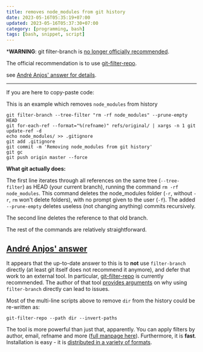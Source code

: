 ```yaml
---
title: removes node_modules from git history
date: 2023-05-16T05:35:19+07:00
updated: 2023-05-16T05:37:30+07:00
category: [programming, bash]
tags: [bash, snippet, script]
---
```


***WARNING**: git filter-branch is [no longer officially recommended](https://git-scm.com/docs/git-filter-branch#_warning). 

The official recommendation is to use [git-filter-repo](https://github.com/newren/git-filter-repo/).

see [André Anjos' answer for details](#andré-anjos-answer).

* * * * *

If you are here to copy-paste code:

This is an example which removes `node_modules` from history

```
git filter-branch --tree-filter "rm -rf node_modules" --prune-empty HEAD
git for-each-ref --format="%(refname)" refs/original/ | xargs -n 1 git update-ref -d
echo node_modules/ >> .gitignore
git add .gitignore
git commit -m 'Removing node_modules from git history'
git gc
git push origin master --force

```

**What git actually does:**

The first line iterates through all references on the same tree (`--tree-filter`) as HEAD (your current branch), running the command `rm -rf node_modules`. This command deletes the node_modules folder (`-r`, without `-r`, `rm` won't delete folders), with no prompt given to the user (`-f`). The added `--prune-empty` deletes useless (not changing anything) commits recursively.

The second line deletes the reference to that old branch.

The rest of the commands are relatively straightforward.

## [André Anjos' answer](https://stackoverflow.com/posts/61544937/timeline)

It appears that the up-to-date answer to this is to **not** use `filter-branch` directly (at least git itself does not recommend it anymore), and defer that work to an external tool. In particular, [git-filter-repo](https://github.com/newren/git-filter-repo/) is currently recommended. The author of that tool [provides arguments](https://github.com/newren/git-filter-repo/#filter-branch) on why using `filter-branch` directly can lead to issues.

Most of the multi-line scripts above to remove `dir` from the history could be re-written as:

```
git-filter-repo --path dir --invert-paths

```

The tool is more powerful than just that, apparently. You can apply filters by author, email, refname and more ([full manpage here](https://htmlpreview.github.io/?https://github.com/newren/git-filter-repo/blob/docs/html/git-filter-repo.html)). Furthermore, it is **fast**. Installation is easy - it is [distributed in a variety of formats](https://github.com/newren/git-filter-repo/blob/master/INSTALL.md).
